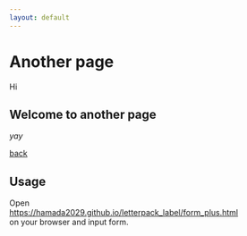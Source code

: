 ```yaml
---
layout: default
---
```

Another page
====

Hi

## Welcome to another page

_yay_

[back](./)

## Usage

Open  
<https://hamada2029.github.io/letterpack_label/form_plus.html>  
on your browser and input form.
<script type="text/javascript">alert('Hi');</script>
